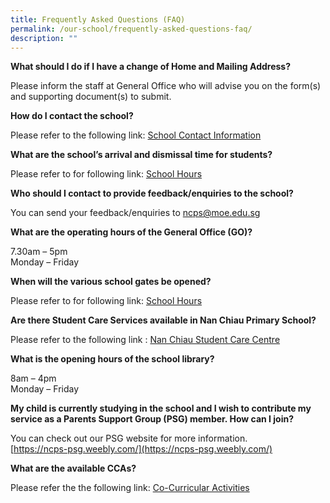 ```yaml
---
title: Frequently Asked Questions (FAQ)
permalink: /our-school/frequently-asked-questions-faq/
description: ""
---
```

**What should I do if I have a change of Home and Mailing Address?**

Please inform the staff at General Office who will advise you on the form(s) and supporting document(s) to submit.

**How do I contact the school?**

Please refer to the following link: [School Contact Information](/our-school/school-contact-information/)

**What are the school’s arrival and dismissal time for students?**

Please refer to for following link: [School Hours](https://www.ncps.moe.edu.sg/school-hours/)

**Who should I contact to provide feedback/enquiries to the school?**

You can send your feedback/enquiries to [ncps@moe.edu.sg](mailto:ncps@moe.edu.sg)

**What are the operating hours of the General Office (GO)?**

7.30am – 5pm  
Monday – Friday

**When will the various school gates be opened?**

Please refer to for following link: [School Hours](https://www.ncps.moe.edu.sg/school-hours/)

**Are there Student Care Services available in Nan Chiau Primary School?**

Please refer to the following link : [Nan Chiau Student Care Centre](https://www.ncps.moe.edu.sg/our-school/nan-chiau-student-care-centre/)

**What is the opening hours of the school library?**

8am – 4pm  
Monday – Friday

**My child is currently studying in the school and I wish to contribute my service as a Parents Support Group (PSG) member. How can I join?**

You can check out our PSG website for more information.  
[https://ncps-psg.weebly.com/](https://ncps-psg.weebly.com/)

**What are the available CCAs?**

Please refer the the following link: [Co-Curricular Activities](https://www.ncps.moe.edu.sg/co-curricular-activities/)

[  
](https://www.ncps.moe.edu.sg/our-school/frequently-asked-questions-faq/#top)